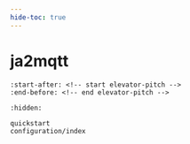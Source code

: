 ```yaml
---
hide-toc: true
---
```


# ja2mqtt

```{include} ../README.md
:start-after: <!-- start elevator-pitch -->
:end-before: <!-- end elevator-pitch -->
```

```{toctree}
:hidden:

quickstart
configuration/index
```

<!-- ```{toctree}
:caption: Development
:hidden:

contributing/index
kitchen-sink/index
stability
changelog
license
``` -->
